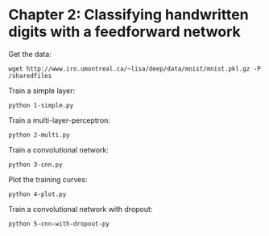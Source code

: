 # Chapter 2: Classifying handwritten digits with a feedforward network

Get the data:

    wget http://www.iro.umontreal.ca/~lisa/deep/data/mnist/mnist.pkl.gz -P /sharedfiles

Train a simple layer:

    python 1-simple.py

Train a multi-layer-perceptron:

    python 2-multi.py


Train a convolutional network:

    python 3-cnn.py

Plot the training curves:

    python 4-plot.py

Train a convolutional network with dropout:

    python 5-cnn-with-dropout-py
